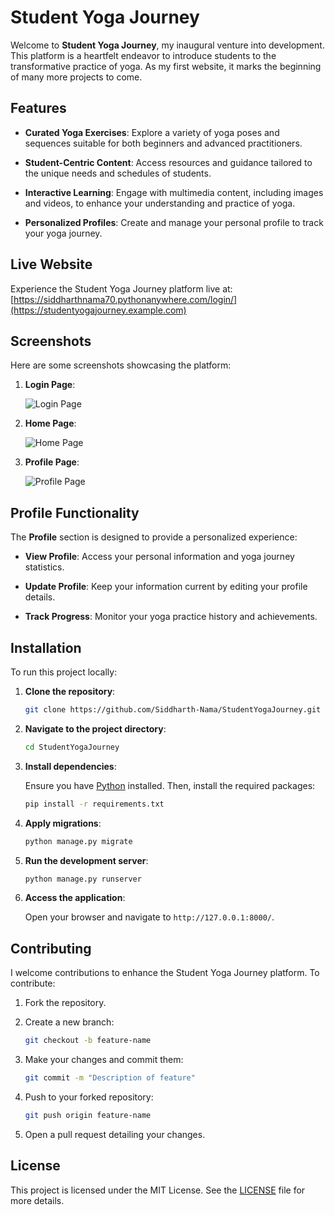 # Student Yoga Journey

Welcome to **Student Yoga Journey**, my inaugural venture into development. This platform is a heartfelt endeavor to introduce students to the transformative practice of yoga. As my first website, it marks the beginning of many more projects to come.

## Features

- **Curated Yoga Exercises**: Explore a variety of yoga poses and sequences suitable for both beginners and advanced practitioners.

- **Student-Centric Content**: Access resources and guidance tailored to the unique needs and schedules of students.

- **Interactive Learning**: Engage with multimedia content, including images and videos, to enhance your understanding and practice of yoga.

- **Personalized Profiles**: Create and manage your personal profile to track your yoga journey.

## Live Website

Experience the Student Yoga Journey platform live at: [https://siddharthnama70.pythonanywhere.com/login/](https://studentyogajourney.example.com)

## Screenshots

Here are some screenshots showcasing the platform:

1. **Login Page**:

   ![Login Page](/StudentYogaJourney/home/static/home/ScreenshotsWebsite/login.png)

2. **Home Page**:

   ![Home Page](/StudentYogaJourney/home/static/home/ScreenshotsWebsite/home.png)

3. **Profile Page**:

   ![Profile Page](/StudentYogaJourney/home/static/home/ScreenshotsWebsite/profile.png)

## Profile Functionality

The **Profile** section is designed to provide a personalized experience:

- **View Profile**: Access your personal information and yoga journey statistics.

- **Update Profile**: Keep your information current by editing your profile details.

- **Track Progress**: Monitor your yoga practice history and achievements.

## Installation

To run this project locally:

1. **Clone the repository**:

   ```bash
   git clone https://github.com/Siddharth-Nama/StudentYogaJourney.git
   ```

2. **Navigate to the project directory**:

   ```bash
   cd StudentYogaJourney
   ```

3. **Install dependencies**:

   Ensure you have [Python](https://www.python.org/downloads/) installed. Then, install the required packages:

   ```bash
   pip install -r requirements.txt
   ```

4. **Apply migrations**:

   ```bash
   python manage.py migrate
   ```

5. **Run the development server**:

   ```bash
   python manage.py runserver
   ```

6. **Access the application**:

   Open your browser and navigate to `http://127.0.0.1:8000/`.

## Contributing

I welcome contributions to enhance the Student Yoga Journey platform. To contribute:

1. Fork the repository.

2. Create a new branch:

   ```bash
   git checkout -b feature-name
   ```

3. Make your changes and commit them:

   ```bash
   git commit -m "Description of feature"
   ```

4. Push to your forked repository:

   ```bash
   git push origin feature-name
   ```

5. Open a pull request detailing your changes.

## License

This project is licensed under the MIT License. See the [LICENSE](LICENSE) file for more details.